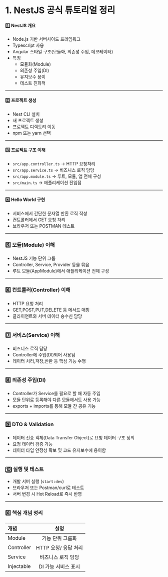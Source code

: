 # 1. NestJS 공식 튜토리얼 정리

#### 1️⃣ NestJS 개요

- Node.js 기반 서버사이드 프레임워크
- Typescript 사용
- Angular 스타일 구조(모듈화, 의존성 주입, 데코레이터)
- 특징
  - 모듈화(Module)
  - 의존성 주입(DI)
  - 유지보수 용이
  - 테스트 친화적

---

#### 2️⃣ 프로젝트 생성

- Nest CLI 설치
- 새 프로젝트 생성
- 프로젝트 디렉토리 이동
- npm 또는 yarn 선택

---

#### 3️⃣ 프로젝트 구조 이해

- `src/app.controller.ts` -> HTTP 요청처리
- `src/app.service.ts` -> 비즈니스 로직 담당
- `src/app.module.ts` -> 루트, 모듈, 앱 전체 구성
- `src/main.ts` -> 애플리케이션 진입점

---

#### 4️⃣ Hello World 구현

- 서비스에서 간단한 문자열 반환 로직 작성
- 컨트롤러에서 GET 요청 처리
- 브라우저 또는 POSTMAN 테스트

---

### 5️⃣ 모듈(Module) 이해

- NestJS 기능 단위 그룹
- Controller, Service, Provider 등을 묶음
- 루트 모듈(AppModule)에서 애플리케이션 전체 구성

---

### 6️⃣ 컨트롤러(Controller) 이해

- HTTP 요청 처리
- GET,POST,PUT,DELETE 등 메서드 매핑
- 클라이언트와 서버 데이터 송수신 담당

---

### 7️⃣ 서비스(Service) 이해

- 비즈니스 로직 담당
- Controller에 주입(DI)되어 사용됨
- 데이터 처리,저장,반환 등 핵심 기능 수행

---

### 8️⃣ 의존성 주입(DI)

- Controller가 Service를 필요로 할 때 자동 주입
- 모듈 단위로 등록해야 다른 모듈에서도 사용 가능
- exports + imports를 통해 모듈 간 공유 기능

---

### 9️⃣ DTO & Validation

- 데이터 전송 객체(Data Transfer Object)로 요청 데이터 구조 정의
- 요청 데이터 검증 가능
- 데이터 타입 안정성 확보 및 코드 유지보수에 용이함

---

### 🔟 실행 및 테스트

- 개발 서버 실행 (`start:dev`)
- 브라우저 또는 Postman/curl로 테스트
- 서버 변경 시 Hot Reload로 즉시 반영

---

### 0️⃣ 핵심 개념 정리

| 개념       |         설명         |
| :--------- | :------------------: |
| Module     |   기능 단위 그룹화   |
| Controller | HTTP 요청/ 응답 처리 |
| Service    |  비즈니스 로직 담당  |
| Injectable | DI 가능 서비스 표시  |
